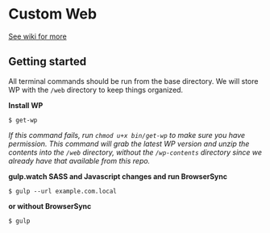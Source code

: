 # Custom Web
<a href="https://github.com/maxlutzfl/bcore-custom-web/wiki">See wiki for more</a>

## Getting started

All terminal commands should be run from the base directory. We will store WP with the `/web` directory to keep things organized. 

**Install WP**
```
$ get-wp
```
*If this command fails, run `chmod u+x bin/get-wp` to make sure you have permission. This command will grab the latest WP version and unzip the contents into the `/web` directory, without the `/wp-contents` directory since we already have that available from this repo.*

**gulp.watch SASS and Javascript changes and run BrowserSync**
```
$ gulp --url example.com.local
```

**or without BrowserSync** 
```
$ gulp
```


